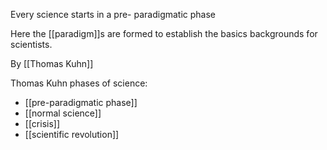 Every science starts in a pre- paradigmatic phase

Here the [[paradigm]]s are formed to establish the basics backgrounds for scientists.

By [[Thomas Kuhn]]

Thomas Kuhn phases of science:
- [[pre-paradigmatic phase]]
- [[normal science]]
- [[crisis]]
- [[scientific revolution]]